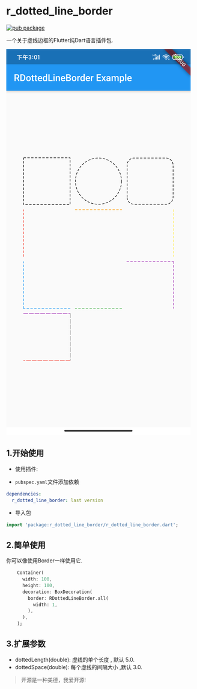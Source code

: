 # r_dotted_line_border
[![pub package](https://img.shields.io/pub/v/r_dotted_line_border.svg)](https://pub.dartlang.org/packages/r_dotted_line_border)

一个关于虚线边框的Flutter纯Dart语言插件包.

![](screen/01.png)

## 1.开始使用

- 使用插件:

- `pubspec.yaml`文件添加依赖
```yaml
dependencies:
  r_dotted_line_border: last version
```
- 导入包
```dart
import 'package:r_dotted_line_border/r_dotted_line_border.dart';

```

## 2.简单使用
你可以像使用Border一样使用它.
```dart
    Container(
      width: 100,
      height: 100,
      decoration: BoxDecoration(
        border: RDottedLineBorder.all(
          width: 1,
        ),
      ),
    );
```
## 3.扩展参数

- dottedLength(double): 虚线的单个长度 , 默认 5.0.
- dottedSpace(double): 每个虚线的间隔大小 ,默认 3.0.

> 开源是一种美德，我爱开源!
